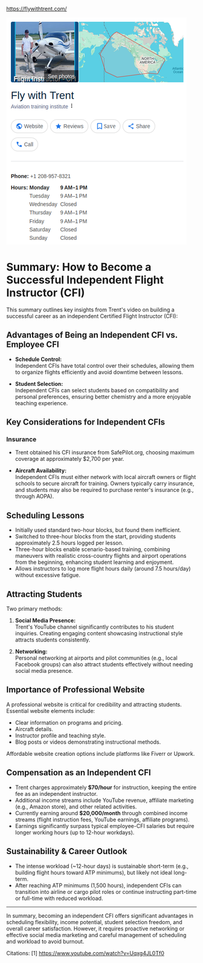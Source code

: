 https://flywithtrent.com/

![trent](./trent.png)

# Summary: How to Become a Successful Independent Flight Instructor (CFI)

This summary outlines key insights from Trent's video on building a successful career as an independent Certified Flight Instructor (CFI):

## Advantages of Being an Independent CFI vs. Employee CFI

- **Schedule Control:**  
  Independent CFIs have total control over their schedules, allowing them to organize flights efficiently and avoid downtime between lessons.

- **Student Selection:**  
  Independent CFIs can select students based on compatibility and personal preferences, ensuring better chemistry and a more enjoyable teaching experience.

## Key Considerations for Independent CFIs

### Insurance
- Trent obtained his CFI insurance from SafePilot.org, choosing maximum coverage at approximately $2,700 per year.

- **Aircraft Availability:**  
  Independent CFIs must either network with local aircraft owners or flight schools to secure aircraft for training. Owners typically carry insurance, and students may also be required to purchase renter's insurance (e.g., through AOPA).

## Scheduling Lessons

- Initially used standard two-hour blocks, but found them inefficient.
- Switched to three-hour blocks from the start, providing students approximately 2.5 hours logged per lesson.
- Three-hour blocks enable scenario-based training, combining maneuvers with realistic cross-country flights and airport operations from the beginning, enhancing student learning and enjoyment.
- Allows instructors to log more flight hours daily (around 7.5 hours/day) without excessive fatigue.

## Attracting Students

Two primary methods:

1. **Social Media Presence:**  
   Trent's YouTube channel significantly contributes to his student inquiries. Creating engaging content showcasing instructional style attracts students consistently.

2. **Networking:**  
   Personal networking at airports and pilot communities (e.g., local Facebook groups) can also attract students effectively without needing social media presence.

## Importance of Professional Website

A professional website is critical for credibility and attracting students. Essential website elements include:

- Clear information on programs and pricing.
- Aircraft details.
- Instructor profile and teaching style.
- Blog posts or videos demonstrating instructional methods.

Affordable website creation options include platforms like Fiverr or Upwork.

## Compensation as an Independent CFI

- Trent charges approximately **$70/hour** for instruction, keeping the entire fee as an independent instructor.
- Additional income streams include YouTube revenue, affiliate marketing (e.g., Amazon store), and other related activities.
- Currently earning around **$20,000/month** through combined income streams (flight instruction fees, YouTube earnings, affiliate programs).
- Earnings significantly surpass typical employee-CFI salaries but require longer working hours (up to 12-hour workdays).

## Sustainability & Career Outlook

- The intense workload (~12-hour days) is sustainable short-term (e.g., building flight hours toward ATP minimums), but likely not ideal long-term.
- After reaching ATP minimums (1,500 hours), independent CFIs can transition into airline or cargo pilot roles or continue instructing part-time or full-time with reduced workload.

---

In summary, becoming an independent CFI offers significant advantages in scheduling flexibility, income potential, student selection freedom, and overall career satisfaction. However, it requires proactive networking or effective social media marketing and careful management of scheduling and workload to avoid burnout.

Citations:
[1] https://www.youtube.com/watch?v=Uqxg4JL0Tf0
